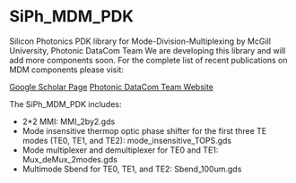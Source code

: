 # SiPh_MDM_PDK
Silicon Photonics PDK library for Mode-Division-Multiplexing by McGill University, Photonic DataCom Team
We are developing this library and will add more components soon.
For the complete list of recent publications on MDM components please visit:

[Google Scholar Page](https://scholar.google.ca/citations?user=Eyx0xDgAAAAJ&hl=en&oi=ao)
[Photonic DataCom Team Website](http://erbium.ece.mcgill.ca/)


The SiPh_MDM_PDK includes:
- 2*2 MMI: MMI_2by2.gds
- Mode insensitive thermop optic phase shifter for the first three TE modes (TE0, TE1, and TE2): mode_insensitive_TOPS.gds
- Mode multiplexer and demultiplexer for TE0 and TE1: Mux_deMux_2modes.gds
- Multimode Sbend for TE0, TE1, and TE2: Sbend_100um.gds
